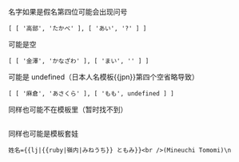 名字如果是假名第四位可能会出现问号

```
[ [ '高部', 'たかべ' ], [ 'あい', '?' ] ]
```

可能是空

```
[ [ '金澤', 'かなざわ' ], [ 'まい', '' ] ]
```

可能是 undefined（日本人名模板{{jpn}}第四个空省略导致）

```
[ [ '麻倉', 'あさくら' ], [ 'もも', undefined ] ]
```

同样也可能不在模板里（暂时找不到）

```

```

同样也可能是模板套娃

```
姓名={{lj|{{ruby|嶺内|みねうち}} ともみ}}<br />(Mineuchi Tomomi)\n
```
